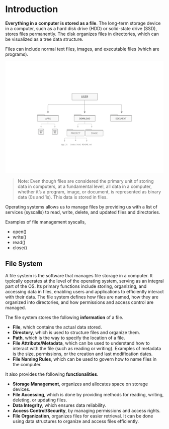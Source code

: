 # Introduction 
**Everything in a computer is stored as a file**. The long-term storage device in a computer, such as a hard disk drive (HDD) or solid-state drive (SSD), stores files permanently. The disk organizes files in directories, which can be visualized as a tree data structure. 

Files can include normal text files, images, and executable files (which are programs).


![file hierarchy](./images/01.file-hierarchy.jpg)

> Note: Even though files are considered the primary unit of storing data in computers, at a fundamental level, all data in a computer, whether it’s a program, image, or document, is represented as binary data (0s and 1s). This data is stored in files.


Operating systems allows us to manage files by providing us with a list of services (syscalls) to read, write, delete, and updated files and directories. 

Examples of file management syscalls,
- open()
- write()
- read()
- close()



## File System 
A file system is the software that manages file storage in a computer. It typically operates at the level of the operating system, serving as an integral part of the OS. Its primary functions include storing, organizing, and accessing data in files, enabling users and applications to efficiently interact with their data. The file system defines how files are named, how they are organized into directories, and how permissions and access control are managed.

The file system stores the following **information** of a file. 
- **File**, which contains the actual data stored. 
- **Directory**, which is used to structure files and organize them.
- **Path**, which is the way to specify the location of a file.
- **File Attribute/Metadata**, which can be used to understand how to interact with the file (such as reading or writing). Examples of metadata is the size, permissions, or the creation and last modification dates.
- **File Naming Rules**, which can be used to govern how to name files in the computer. 



It also provides the following **functionalities**.

- **Storage Management**, organizes and allocates space on storage devices.
- **File Accessing**, which is done by providing methods for reading, writing, deleting, or updating files. 
- **Data Integrity**, which ensures data reliability.
- **Access Control/Security**, by managing permissions and access rights.
- **File Organization**, organizes files for easier retrieval. It can be done using data structures to organize and access files efficiently.


